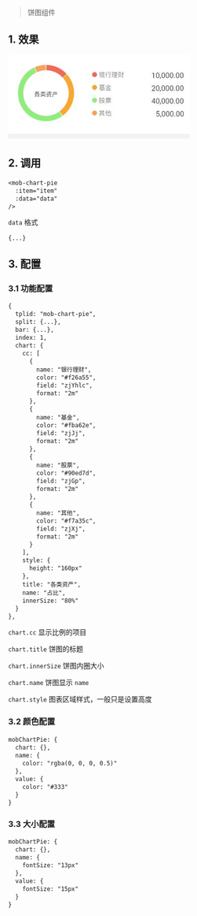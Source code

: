 > 饼图组件

## 1. 效果

![mob-chart-pie](images/mob-chart-pie.jpg)

## 2. 调用

```
<mob-chart-pie 
  :item="item"
  :data="data"
/>
```

`data` 格式

```
{...}
```

## 3. 配置

### 3.1 功能配置

```
{
  tplid: "mob-chart-pie",
  split: {...},
  bar: {...},
  index: 1,
  chart: {
    cc: [
      {
        name: "银行理财",
        color: "#f26a55",
        field: "zjYhlc",
        format: "2m"
      },
      {
        name: "基金",
        color: "#fba62e",
        field: "zjJj",
        format: "2m"
      },
      {
        name: "股票",
        color: "#90ed7d",
        field: "zjGp",
        format: "2m"
      },
      {
        name: "其他",
        color: "#f7a35c",
        field: "zjXj",
        format: "2m"
      }
    ],
    style: {
      height: "160px"
    },
    title: "各类资产",
    name: "占比",
    innerSize: "80%"
  }
},
```

`chart.cc` 显示比例的项目

`chart.title` 饼图的标题

`chart.innerSize` 饼图内圈大小

`chart.name` 饼图显示 `name`

`chart.style` 图表区域样式，一般只是设置高度

### 3.2 颜色配置

```
mobChartPie: {
  chart: {},
  name: {
    color: "rgba(0, 0, 0, 0.5)"
  },
  value: {
    color: "#333"
  }
}
```

### 3.3 大小配置

```
mobChartPie: {
  chart: {},
  name: {
    fontSize: "13px"
  },
  value: {
    fontSize: "15px"
  }
}
```